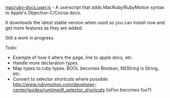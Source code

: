 [macruby-docs.user.js](https://github.com/joakimk/macruby-docs-js/raw/master/macruby-docs.user.js) - A userscript that adds MacRuby/RubyMotion syntax to Apple's Objective-C/Cocoa docs.

It downloads the latest stable version when used so you can install now and get more features as they are added.

Still a work in progress.

Todo:
- Example of how it alters the page, link to apple docs, etc.
- Handle more declaration types.
- Map types to ruby types. BOOL becomes Boolean, NSString is String, etc.
- Convert to selector shortcuts where possible: http://www.rubymotion.com/developer-center/guides/runtime/#_selector_shortcuts (isFoo becomes foo?)

